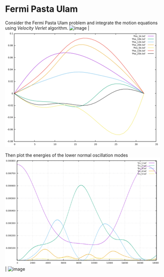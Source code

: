 # Fermi Pasta Ulam

Consider the Fermi Pasta Ulam problem and integrate the motion equations using _Velocity Verlet_ algorithm.
![image](motion.gif) | ![image](motion_summary.png)

Then plot the energies of the lower normal oscillation modes
![image](FPU.png) | ![image](superperiod.png)
